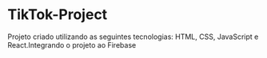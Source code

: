 # TikTok-Project
Projeto criado utilizando as seguintes tecnologias: HTML, CSS, JavaScript e React.Integrando o projeto ao Firebase
